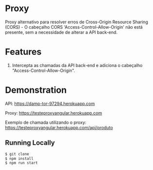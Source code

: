 # Proxy

Proxy alternativo para resolver erros de Cross-Origin Resource Sharing (CORS) - O cabeçalho CORS 'Access-Control-Allow-Origin' não está presente, sem a necessidade de alterar a API back-end.

# Features
1. Intercepta as chamadas da API back-end e adiciona o cabeçalho "Access-Control-Allow-Origin". 

# Demonstration
API: https://damp-tor-97294.herokuapp.com

Proxy: https://testeproxyangular.herokuapp.com

Exemplo de chamada utilizando o proxy:
https://testeproxyangular.herokuapp.com/api/produto

## Running Locally

```sh
$ git clone
$ npm install
$ npm run start
```
